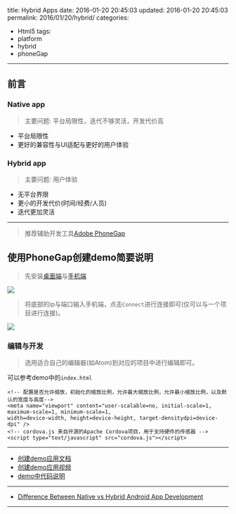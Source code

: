 title: Hybrid Apps
date: 2016-01-20 20:45:03
updated: 2016-01-20 20:45:03
permalink: 2016/01/20/hybrid/
categories:
- Html5
tags:
- platform
- hybrid
- phoneGap

---

## 前言

### Native app

> 主要问题: 平台局限性，迭代不够灵活，开发代价高

- 平台局限性
- 更好的兼容性与UI适配与更好的用户体验

<!-- more -->

### Hybrid app

> 主要问题: 用户体验

- 无平台界限
- 更小的开发代价(时间/经费/人员)
- 迭代更加灵活

---

> 推荐辅助开发工具[Adobe PhoneGap](http://phonegap.com/)

## 使用PhoneGap创建demo简要说明

> 先安装[桌面端](http://docs.phonegap.com/getting-started/1-install-phonegap/desktop/)与[手机端](http://docs.phonegap.com/getting-started/2-install-mobile-app/)

![](/img/hybrid-1.png)

> 将底部的ip与端口输入手机端，点击`Connect`进行连接即可(仅可以与一个项目进行连接)。

![](/img/hybrid-2.png)

### 编辑与开发

> 选用适合自己的编辑器(如Atom)到对应的项目中进行编辑即可。

可以参考demo中的`index.html`



```
<!-- 配置是否允许缩放，初始化的缩放比例，允许最大缩放比例，允许最小缩放比例，以及默认的宽度与高度-->
<meta name="viewport" content="user-scalable=no, initial-scale=1, maximum-scale=1, minimum-scale=1,
width=device-width, height=device-height, target-densitydpi=device-dpi" />
<!-- cordova.js 来自开源的Apache Cordova项目，用于支持硬件的传感器 -->
<script type="text/javascript" src="cordova.js"></script>
```

---

- [创建demo应用文档](http://docs.phonegap.com/getting-started/3-create-your-app/desktop/)
- [创建demo应用视频](https://www.youtube.com/watch?v=pggw-9b8RVY)
- [demo中代码说明](http://docs.phonegap.com/develop/hello-world-explained/)

---

- [Difference Between Native vs Hybrid Android App Development](http://www.multidots.com/difference-native-vs-hybrid-android-app-development-2/)

---
